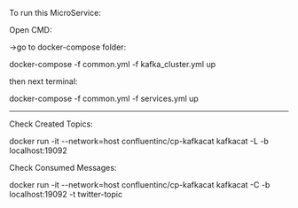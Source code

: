 To run this MicroService:

Open CMD:

->go to docker-compose folder:

docker-compose -f common.yml -f kafka_cluster.yml up

then next terminal:

docker-compose -f common.yml -f services.yml up

------------------------------------------------------
Check Created Topics:

docker run -it --network=host confluentinc/cp-kafkacat kafkacat -L -b localhost:19092

Check Consumed Messages:

docker run -it --network=host confluentinc/cp-kafkacat kafkacat -C -b localhost:19092 -t twitter-topic